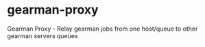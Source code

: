 # gearman-proxy
Gearman Proxy - Relay gearman jobs from one host/queue to other gearman servers queues
